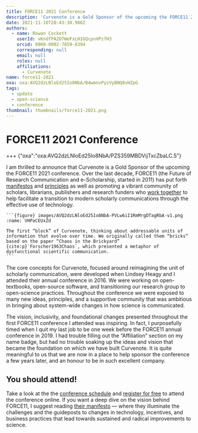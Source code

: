 ```yaml
---
title: FORCE11 2021 Conference
description: 'Curvenote is a Gold Sponsor of the upcoming the FORCE11 2021 conference.'
date: 2021-11-16T20:43:30.986Z
authors:
  - name: Rowan Cockett
    userId: vKndfPAZO7WeFxLH1GQcpnXPzfH3
    orcid: 0000-0002-7859-8394
    corresponding: null
    email: null
    roles: null
    affiliations:
      - Curvenote
name: force11-2021
oxa: oxa:AVQ2dzLNloEd25Io8NbA/B4wmnvPyzVyBNQ8vHZpG
tags:
  - update
  - open-science
  - conference
thumbnail: thumbnails/force11-2021.png
---
```


# FORCE11 2021 Conference

+++ {"oxa":"oxa:AVQ2dzLNloEd25Io8NbA/PZS359MBDVijTxcZbaLC.5"}

I am thrilled to announce that Curvenote is a Gold Sponsor of the upcoming the FORCE11 2021 conference. Over the last decade, FORCE11 (the Future of Research Communication and e-Scholarship, started in 2011) has put forth [manifestos](https://force11.org/info/force11-manifesto/) and [principles](https://www.force11.org/community/community-outcomes) as well as promoting a vibrant community of scholars, librarians, publishers and research funders who [work together](https://www.force11.org/groups) to help facilitate a transition to modern scholarly communications through the effective use of technology.

````{margin}
```{figure} images/AVQ2dzLNloEd25Io8NbA-PVLw6iI1RmMrgDTagRbA-v1.png
:name: VHPaCEUxZd

The first “block” of Curvenote, thinking about addressable units of information that evolve over time. We originally called them “bricks” based on the paper “Chaos in the Brickyard” {cite:p}`Forscher1963Chaos`, which presented a metaphor of dysfunctional scientific communication.
```

````

The core concepts for Curvenote, focused around reimagining the unit of scholarly communication, were developed when Lindsey Heagy and I attended their annual conference in 2016. We were working on open-textbooks, open-source software, and transitioning our research group to open-science practices. Throughout the conference we were exposed to many new ideas, principles, and a supportive community that was ambitious in bringing about system-wide changes in how science is communicated.

The vision, inclusivity, and foundational changes presented throughout the first FORCE11 conference I attended was inspiring. In fact, I purposefully timed when I quit my last job to be one week before the FORCE11 annual conference in 2019. I had trouble filling out the “Affiliation” section on my name badge, but had no trouble soaking up the ideas and vision that became the foundation on which we have built Curvenote. It is quite meaningful to us that we are now in a place to help sponsor the conference a few years later, and an honour to be in such excellent company.

## You should attend!

Take a look at the the [conference schedule](https://force2021.sched.com/) and [register for free](https://www.eventbrite.com/e/force2021-tickets-94730321943) to attend the conference online. If you want a deep dive on the vision behind FORCE11, I suggest reading [their manifesto](https://force11.org/info/force11-manifesto/) — where they illuminate the challenges and the guideposts to changes in technology, incentives, and business practices that lead towards sustained and radical improvements to science.
